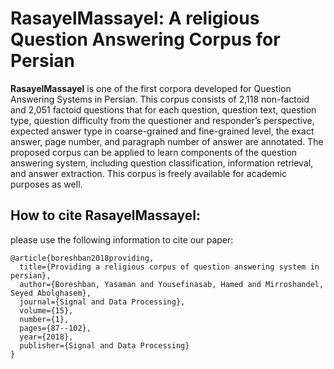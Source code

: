 # RasayelMassayel: A religious Question Answering Corpus for Persian
<b>RasayelMassayel</b> is one of the first corpora developed for Question Answering Systems in Persian. This corpus consists of 2,118 non-factoid and 2,051 factoid questions that for each question, question text, question type, question difficulty from the questioner and responder’s perspective, expected answer type in coarse-grained and fine-grained level, the exact answer, page number, and paragraph number of answer are annotated.
 The proposed corpus can be applied to learn components of the question answering system, including question classification, information retrieval, and answer extraction. This corpus is freely available for academic purposes as well. 

<h2> How to cite RasayelMassayel: </h2>
please use the following information to cite our paper:

```
@article{boreshban2018providing,
  title={Providing a religious corpus of question answering system in persian},
  author={Boreshban, Yasaman and Yousefinasab, Hamed and Mirroshandel, Seyed Abolghasem},
  journal={Signal and Data Processing},
  volume={15},
  number={1},
  pages={87--102},
  year={2018},
  publisher={Signal and Data Processing}
}

```
